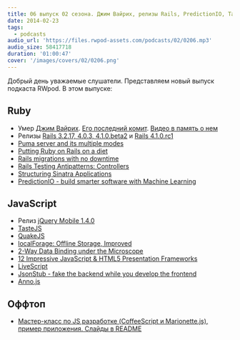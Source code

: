 ```yaml
---
title: 06 выпуск 02 сезона. Джим Вайрих, релизы Rails, PredictionIO, TasteJS, QuakeJS, LiveScript и прочее
date: 2014-02-23
tags:
  - podcasts
audio_url: 'https://files.rwpod-assets.com/podcasts/02/0206.mp3'
audio_size: 58417718
duration: '01:00:47'
cover: '/images/covers/02/0206.png'
---
```


Добрый день уважаемые слушатели. Представляем новый выпуск подкаста RWpod. В этом выпуске:

## Ruby

- Умер [Джим Вайрих](https://github.com/jimweirich). [Его последний комит](https://github.com/jimweirich/wyriki/commit/d28fac7f18aeacb00d8ad3460a0a5a901617c2d4). [Видео в память о нем](http://www.youtube.com/watch?v=-7C7cTPHJL0)
- Релизы [Rails 3.2.17, 4.0.3, 4.1.0.beta2](http://weblog.rubyonrails.org/2014/2/18/Rails_3_2_17_4_0_3_and_4_1_0_beta2_have_been_released/) и [Rails 4.1.0.rc1](http://weblog.rubyonrails.org/2014/2/18/Rails-4-1-rc1/)
- [Puma server and its multiple modes](http://blog.lodgem.com/post/76846087740/puma-server-and-its-multiple-modes)
- [Putting Ruby on Rails on a diet](http://www.amberbit.com/blog/2014/2/14/putting-ruby-on-rails-on-a-diet/)
- [Rails migrations with no downtime](http://blog.codeship.io/2014/02/11/rails-migrations-zero-downtime.html)
- [Rails Testing Antipatterns: Controllers](https://semaphoreapp.com/blog/2014/02/11/rails-testing-antipatterns-controllers.html)
- [Structuring Sinatra Applications](http://blog.sourcing.io/structuring-sinatra)
- [PredictionIO - build smarter software with Machine Learning](http://prediction.io/)

## JavaScript

- Релиз [jQuery Mobile 1.4.0](http://blog.jquerymobile.com/2013/12/23/jquery-mobile-1-4-0-released/)
- [TasteJS](http://tastejs.com/)
- [QuakeJS](http://www.quakejs.com/)
- [localForage: Offline Storage, Improved](https://hacks.mozilla.org/2014/02/localforage-offline-storage-improved/)
- [2-Way Data Binding under the Microscope](http://staal.io/blog/2014/02/05/2-way-data-binding-under-the-microscope/)
- [12 Impressive JavaScript & HTML5 Presentation Frameworks](http://designzum.com/2014/02/07/best-javascript-html5-presentation-frameworks/)
- [LiveScript](http://livescript.net/)
- [JsonStub - fake the backend while you develop the frontend](http://jsonstub.com/)
- [Anno.js](http://iamdanfox.github.io/anno.js/)

## Оффтоп

- [Мастер-класс по JS разработке (CoffeeScript и Marionette.js), пример приложения. Слайды в README](https://github.com/le0pard/smartme_marionette_2013)
